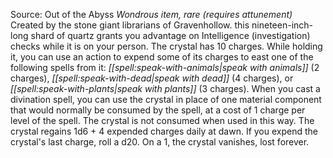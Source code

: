 Source: Out of the Abyss
*Wondrous item, rare (requires attunement)*
Created by the stone giant librarians of Gravenhollow. this nineteen-inch-long shard of quartz grants you advantage on Intelligence (investigation) checks while it is on your person.
The crystal has 10 charges. While holding it, you can use an action to expend some of its charges to east one of the following spells from it: *[[spell:speak-with-animals|speak with animals]]* (2 charges), *[[spell:speak-with-dead|speak with dead]]* (4 charges), or *[[spell:speak-with-plants|speak with plants]]* (3 charges).
When you cast a divination spell, you can use the crystal in place of one material component that would normally be consumed by the spell, at a cost of 1 charge per level of the spell. The crystal is not consumed when used in this way.
The crystal regains 1d6 + 4 expended charges daily at dawn. If you expend the crystal's last charge, roll a d20. On a 1, the crystal vanishes, lost forever.